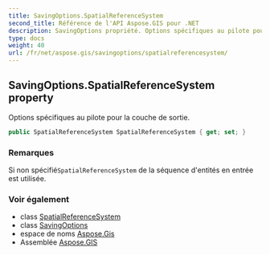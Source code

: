 ```yaml
---
title: SavingOptions.SpatialReferenceSystem
second_title: Référence de l'API Aspose.GIS pour .NET
description: SavingOptions propriété. Options spécifiques au pilote pour la couche de sortie.
type: docs
weight: 40
url: /fr/net/aspose.gis/savingoptions/spatialreferencesystem/
---
```

## SavingOptions.SpatialReferenceSystem property

Options spécifiques au pilote pour la couche de sortie.

```csharp
public SpatialReferenceSystem SpatialReferenceSystem { get; set; }
```

### Remarques

Si non spécifié`SpatialReferenceSystem` de la séquence d'entités en entrée est utilisée.

### Voir également

* class [SpatialReferenceSystem](../../../aspose.gis.spatialreferencing/spatialreferencesystem/)
* class [SavingOptions](../)
* espace de noms [Aspose.Gis](../../savingoptions/)
* Assemblée [Aspose.GIS](../../../)


